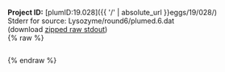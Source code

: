 **Project ID:** [plumID:19.028]({{ '/' | absolute_url }}eggs/19/028/)  
Stderr for source:  Lysozyme/round6/plumed.6.dat   
(download [zipped raw stdout](plumed.6.dat.plumed.stdout.txt.zip))  
{% raw %}
<pre>
</pre>
{% endraw %}
